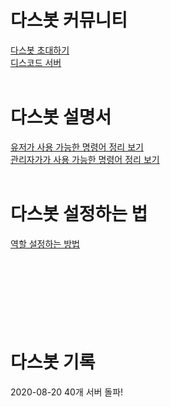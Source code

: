 # 다스봇 커뮤니티
<a href="https://discord.com/api/oauth2/authorize?client_id=689723237403197511&permissions=8&scope=bot">다스봇 초대하기</a><br>
<a href="https://discord.gg/xCZKBGY">디스코드 서버</a><br>
<br>
# 다스봇 설명서
<a href="https://docs.dosbot.tk/commands/customcommand/">유저가 사용 가능한 명령어 정리 보기</a><br>
<a href="https://docs.dosbot.tk/commands/">관리자가가 사용 가능한 명령어 정리 보기</a><br>
<br>
# 다스봇 설정하는 법
<a href="https://youtu.be/2CbPQ74X6zs">역할 설정하는 방법</a><br><br><br><br><br><br><br><br>
# 다스봇 기록

2020-08-20 40개 서버 돌파!
